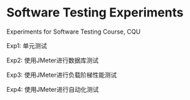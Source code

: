 # Software Testing Experiments
Experiments for Software Testing Course, CQU

Exp1: 单元测试

Exp2: 使用JMeter进行数据库测试

Exp3: 使用JMeter进行负载阶梯性能测试

Exp4: 使用JMeter进行自动化测试
